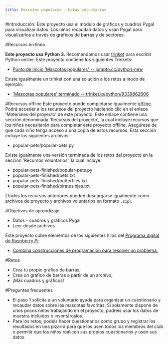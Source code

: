 ```yaml
---
title: Mascotas populares - Notas voluntarias
---
```


#Introducción:
Este proyecto usa el módulo de gráficos y cuadros Pygal para visualizar datos. Los niños recaudan datos y usan Pygal para visualizarlos a través de gráficos de barras y de sectores.  

#Recursos en línea

__Este proyecto usa Python 3.__ Recomendamos usar [trinket](https://trinket.io/) para escribir Python online. Este proyecto contiene los siguientes Trinkets:

+ [Punto de inicio 'Mascotas populares' -- jumpto.cc/python-new](http://jumpto.cc/python-new)

Existe igualmente un trinket con una solución a los retos a modo de ejemplo:

+ ['Mascotas populares' terminado -- trinket.io/python/9339862606](https://trinket.io/python/9339862606)

#Recursos offline
Este proyecto puede completarse igualmente [offline](https://www.codeclubprojects.org/en-GB/resources/python-working-offline/). Podrá acceder a los recursos del proyecto haciendo clic en el enlace 'Materiales del proyecto' de este proyecto. Este enlace contiene una sección denominada 'Recursos del proyecto', la cual incluye recursos que los niños necesitarán para completar este proyecto offline. Asegúrese de que cada niño tenga acceso a una copia de estos recursos. Esta sección incluye los siguientes archivos:

+ popular-pets/popular-pets.py

Existe igualmente una versión terminada de los retos del proyecto en la sección 'Recursos voluntarios', la cual incluye:

+ popular-pets-finished/popular-pets.py
+ popular-pets-finished/pets.txt
+ popular-pets-finished/butterfiles.txt
+ popular-pets-finished/piratesinjas.txt

(Todos los recursos anteriores pueden descargarse igualmente como archivos de proyecto y archivos voluntarios en formato `.zip`).

#Objetivos de aprendizaje
+ Datos - cuadros y gráficos Pygal
+ Leer desde archivos

Este proyecto cubre elementos de los siguientes hilos del [Programa digital de Raspberry Pi](http://rpf.io/curriculum):

+ [Combina construcciones de programación para resolver un problema.](https://www.raspberrypi.org/curriculum/programming/builder)

#Retos
+ Crea tu propio gráfico de barras;
+ Crea un gráfico de barras a partir de un archivo;
+ ¡Más cuadros y gráficos!

#Preguntas frecuentes
+ El paso 1 solicita a un voluntario ayuda para organizar un cuestionario y recaudar datos sobre las mascotas favoritas. Si solamente dispone de unos pocos niños trabajando en el proyecto, podréis usar los datos de muestra incluidos o inventároslos. 
+ Para los retos, podéis hacer cuestionarios como grupo y registrar los resultados en una pizarra para que los usen todos los miembros del club o permitir que los niños realicen sus propios cuestionarios y usen sus datos. 

